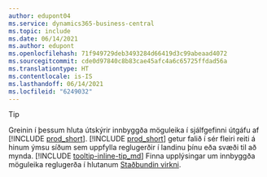 ```yaml
---
author: edupont04
ms.service: dynamics365-business-central
ms.topic: include
ms.date: 06/14/2021
ms.author: edupont
ms.openlocfilehash: 71f949729deb3493284d66419d3c99abeaad4072
ms.sourcegitcommit: cde0d97840c8b83cae45afc4a6c65725ffdad56a
ms.translationtype: HT
ms.contentlocale: is-IS
ms.lasthandoff: 06/14/2021
ms.locfileid: "6249032"
---
```

> [!TIP]
> Greinin í þessum hluta útskýrir innbyggða möguleika í sjálfgefinni útgáfu af [!INCLUDE [prod_short](prod_short.md)]. [!INCLUDE [prod_short](prod_short.md)] getur falið í sér fleiri reiti á hinum ýmsu síðum sem uppfylla reglugerðir í landinu þínu eða svæði til að mynda. [!INCLUDE [tooltip-inline-tip_md](tooltip-inline-tip_md.md)] Finna upplýsingar um innbyggða möguleika reglugerða í hlutanum [Staðbundin virkni](../about-localization.md).
